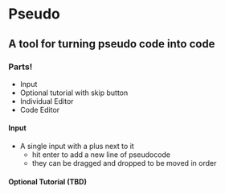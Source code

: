 # Pseudo 
## A tool for turning pseudo code into code

### Parts!
* Input 
 * Optional tutorial with skip button
* Individual Editor
* Code Editor

#### Input
* A single input with a plus next to it
  * hit enter to add a new line of pseudocode
  * they can be dragged and dropped  to be moved in order

#### Optional Tutorial (TBD)
